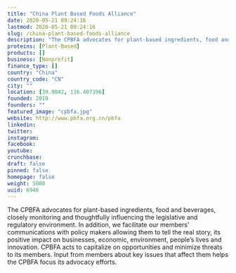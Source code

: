 ```yaml
---
title: "China Plant Based Foods Alliance"
date: 2020-05-21 09:24:16
lastmod: 2020-05-21 09:24:16
slug: /china-plant-based-foods-alliance
description: "The CPBFA advocates for plant-based ingredients, food and beverages, closely monitoring and thoughtfully influencing the legislative and regulatory environment. In addition, we facilitate our members’ communications with policy makers allowing them to tell the real story, its positive impact on businesses, economic, environment, people’s lives and innovation. CPBFA acts to capitalize on opportunities and minimize threats to its members. Input from members about key issues that affect them helps the CPBFA focus its advocacy efforts."
proteins: [Plant-Based]
products: []
business: [Nonprofit]
finance_type: []
country: "China"
country_code: "CN"
city: ""
location: [39.9042, 116.407396]
founded: 2019
founders: ""
featured_image: "cpbfa.jpg"
website: http://www.pbfa.org.cn/pbfa
linkedin: 
twitter: 
instagram: 
facebook: 
youtube: 
crunchbase: 
draft: false
pinned: false
homepage: false
weight: 5000
uuid: 6946
---
```

The CPBFA advocates for plant-based ingredients, food and beverages, closely monitoring and thoughtfully influencing the legislative and regulatory environment. In addition, we facilitate our members’ communications with policy makers allowing them to tell the real story, its positive impact on businesses, economic, environment, people’s lives and innovation. CPBFA acts to capitalize on opportunities and minimize threats to its members. Input from members about key issues that affect them helps the CPBFA focus its advocacy efforts.
